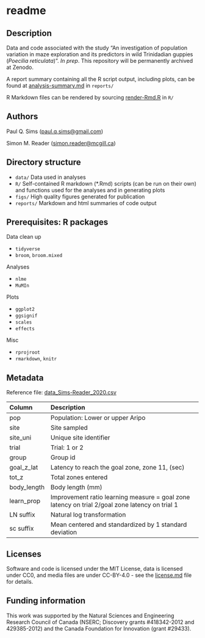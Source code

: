 readme
================

## Description

Data and code associated with the study “An investigation of population
variation in maze exploration and its predictors in wild Trinidadian
guppies (*Poecilia reticulata*)”. *In prep*. This repository will be
permanently archived at Zenodo.

A report summary containing all the R script output, including plots,
can be found at
[analysis-summary.md](https://github.com/paulqsims/inno_pop/blob/master/reports/analysis-summary.md)
in `reports/`

R Markdown files can be rendered by sourcing
[render-Rmd.R](https://github.com/paulqsims/inno_pop/blob/master/R/render-Rmd.R)
in `R/`

## Authors

Paul Q. Sims (<paul.q.sims@gmail.com>)

Simon M. Reader (<simon.reader@mcgill.ca>)

## Directory structure

  - `data/` Data used in analyses
  - `R/` Self-contained R markdown (\*.Rmd) scripts (can be run on their
    own) and functions used for the analyses and in generating plots
  - `figs/` High quality figures generated for publication
  - `reports/` Markdown and html summaries of code output

## Prerequisites: R packages

Data clean up

  - `tidyverse`
  - `broom`, `broom.mixed`

Analyses

  - `nlme`
  - `MuMIn`

Plots

  - `ggplot2`
  - `ggsignif`
  - `scales`
  - `effects`

Misc

  - `rprojroot`
  - `rmarkdown`, `knitr`

## Metadata

Reference file:
[data\_Sims-Reader\_2020.csv](https://github.com/paulqsims/inno_pop/blob/master/data/data_Sims-Reader_2020.csv)

| Column       | Description                                                                                    |
| :----------- | :--------------------------------------------------------------------------------------------- |
| pop          | Population: Lower or upper Aripo                                                               |
| site         | Site sampled                                                                                   |
| site\_uni    | Unique site identifier                                                                         |
| trial        | Trial: 1 or 2                                                                                  |
| group        | Group id                                                                                       |
| goal\_z\_lat | Latency to reach the goal zone, zone 11, (sec)                                                 |
| tot\_z       | Total zones entered                                                                            |
| body\_length | Body length (mm)                                                                               |
| learn\_prop  | Improvement ratio learning measure = goal zone latency on trial 2/goal zone latency on trial 1 |
| LN suffix    | Natural log transformation                                                                     |
| sc suffix    | Mean centered and standardized by 1 standard deviation                                         |

## Licenses

Software and code is licensed under the MIT License, data is licensed
under CC0, and media files are under CC-BY-4.0 - see the
[license.md](https://github.com/paulqsims/inno_pop/blob/master/license.md)
file for details.

## Funding information

This work was supported by the Natural Sciences and Engineering Research
Council of Canada (NSERC; Discovery grants \#418342-2012 and
429385-2012) and the Canada Foundation for Innovation (grant \#29433).

